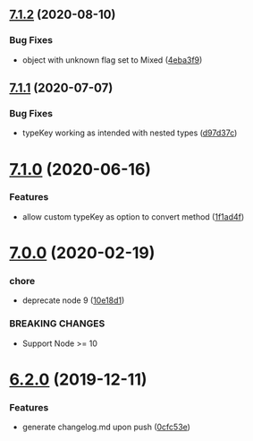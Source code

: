 ## [7.1.2](https://github.com/yoitsro/joigoose/compare/v7.1.1...v7.1.2) (2020-08-10)


### Bug Fixes

* object with unknown flag set to Mixed ([4eba3f9](https://github.com/yoitsro/joigoose/commit/4eba3f925520340abcbd15a941fabf08c97bc698))

## [7.1.1](https://github.com/yoitsro/joigoose/compare/v7.1.0...v7.1.1) (2020-07-07)


### Bug Fixes

* typeKey working as intended with nested types ([d97d37c](https://github.com/yoitsro/joigoose/commit/d97d37c11c7409f7182a7ccb0ec4885fa32fc897))

# [7.1.0](https://github.com/yoitsro/joigoose/compare/v7.0.0...v7.1.0) (2020-06-16)


### Features

* allow custom typeKey as option to convert method ([1f1ad4f](https://github.com/yoitsro/joigoose/commit/1f1ad4f01df95331239b178e9d49b3215780a5ab))

# [7.0.0](https://github.com/yoitsro/joigoose/compare/v6.2.0...v7.0.0) (2020-02-19)


### chore

* deprecate node 9 ([10e18d1](https://github.com/yoitsro/joigoose/commit/10e18d143d6b0c07f51b410796b5a12ca867b54f))


### BREAKING CHANGES

* Support Node >= 10

# [6.2.0](https://github.com/yoitsro/joigoose/compare/v6.1.1...v6.2.0) (2019-12-11)


### Features

* generate changelog.md upon push ([0cfc53e](https://github.com/yoitsro/joigoose/commit/0cfc53e0792d9de3e3986b8641e5b2f2f80aafe0))

